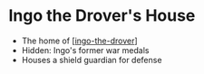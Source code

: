# Ingo the Drover's House

- The home of [[ingo-the-drover]]
- Hidden: Ingo's former war medals
- Houses a shield guardian for defense

[//begin]: # "Autogenerated link references for markdown compatibility"
[ingo-the-drover]: ingo-the-drover "Ingo the Drover"
[//end]: # "Autogenerated link references"